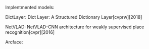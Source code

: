 Implentmented models:

DictLayer: Dict Layer: A Structured Dictionary Layer[cvprw][2018]

NetVLAD: NetVLAD-CNN architecture for weakly supervised place recognition[cvpr][2016]

Arcface:

